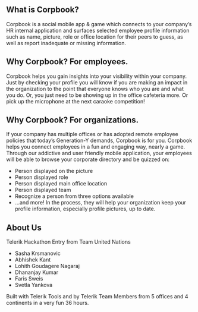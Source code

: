 What is Corpbook?
-------------------
Corpbook is a social mobile app & game which connects to your company’s HR internal application and surfaces selected employee profile information such as name, picture, role or office location for their peers to guess, as well as report inadequate or missing information. 



Why Corpbook? For employees. 
--------------------------
Corpbook helps you gain insights into your visibility within your company. Just by checking your profile you will know if you are making an impact in the organization to the point that everyone knows who you are and what you do. Or, you just need to be showing up in the office cafeteria more. Or pick up the microphone at the next caraoke competition!

Why Corpbook? For organizations. 
------------------------------
If your company has multiple offices or has adopted remote employee policies that today’s Generation-Y demands, Corpbook is for you. 
Corpbook helps you connect employees in a fun and engaging way, nearly a game.  Through our addictive and user friendly mobile application, your employees will be able to browse your corporate directory and be quizzed on: 
- Person displayed on the picture
- Person displayed role
- Person displayed main office location
- Person displayed team
- Recognize a person from three options available
- …and more!
In the process, they will help your organization keep your profile information, especially profile pictures, up to date. 

About Us
---------------------------

Telerik Hackathon Entry from Team United Nations
- Sasha Krsmanovic
- Abhishek Kant
- Lohith Goudagere Nagaraj
- Dhananjay Kumar 
- Faris Sweis
- Svetla Yankova


Built with Telerik Tools and by Telerik Team Members from 5 offices and 4 continents in a very fun 36 hours. 
